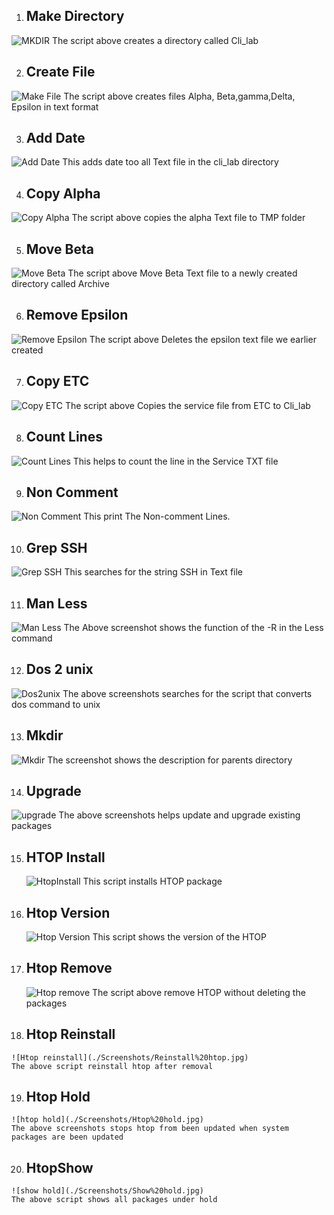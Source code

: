 1. ## Make Directory
![MKDIR](./Screenshots/MKDIR.jpg)
The script above creates a directory called Cli_lab

2. ## Create File
 ![Make File](./Screenshots/Make%20File.jpg)
 The script above creates files Alpha, Beta,gamma,Delta, Epsilon in text format

3. ## Add Date
![Add Date](./Screenshots/Add%20Date.jpg)
This adds date too all Text file in the cli_lab directory

4. ## Copy Alpha
![Copy Alpha](./Screenshots/Copy%20Alpha.jpg)
The script above copies the alpha Text file to TMP folder

5. ## Move Beta
![Move Beta](./Screenshots/Move%20Beta.jpg)
The script above Move Beta Text file to a newly created directory called Archive

6. ## Remove Epsilon
![Remove Epsilon](./Screenshots/Remove%20Epsilon.jpg)
The script above Deletes the epsilon text file we earlier created

7. ## Copy ETC 
![Copy ETC](./Screenshots/Copy%20ETC.jpg)
The script above Copies the service file from ETC to Cli_lab

8. ## Count Lines
 ![Count Lines](./Screenshots/Count%20Lines.jpg)
 This helps to count the line in the  Service TXT file

9. ## Non Comment 
 ![Non Comment](./Screenshots/Non%20Comment%20Lines.jpg)
 This print The Non-comment Lines.

10. ## Grep SSH
  ![Grep SSH](./Screenshots/Grep%20SSH.jpg)
This searches for the string SSH in Text file

11. ## Man Less
   ![Man Less](./Screenshots/MAN%20Less.jpg)
   The Above screenshot shows the function of the -R in the Less command

12. ## Dos 2 unix
   ![Dos2unix](./Screenshots/Dos%20to%20unix.jpg)
   The above screenshots searches for the script that converts dos command to unix

13. ## Mkdir 
   ![Mkdir](./Screenshots/MKDIR%20-P.jpg)
   The screenshot shows the description for parents directory

14. ## Upgrade
   ![upgrade](./Screenshots/Upgrade.jpg)
   The above screenshots  helps update and upgrade existing packages

15. ## HTOP Install
    ![HtopInstall](./Screenshots/HTOP%20install.jpg)
    This script installs HTOP package

16. ## Htop Version
    ![Htop Version](./Screenshots/HTOP%20version.jpg)
    This script shows the version of the HTOP
17. ## Htop Remove
    ![Htop remove](./Screenshots/Remove%20htop.jpg)
    The script above remove HTOP without deleting the packages

  18. ##  Htop Reinstall
    ![Htop reinstall](./Screenshots/Reinstall%20htop.jpg)
    The above script reinstall htop after removal

   19. ## Htop Hold
    ![htop hold](./Screenshots/Htop%20hold.jpg)
    The above screenshots stops htop from been updated when system packages are been updated

   20. ## HtopShow
    ![show hold](./Screenshots/Show%20hold.jpg)
    The above script shows all packages under hold